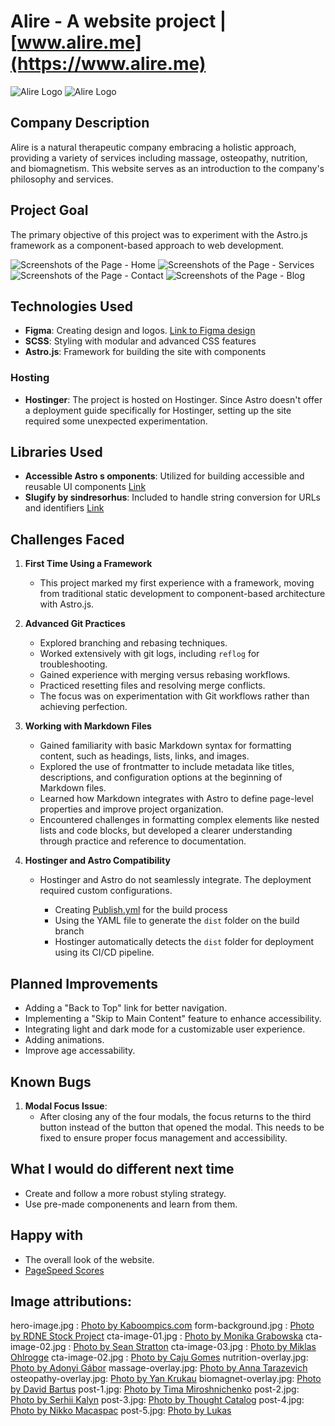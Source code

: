 # Alire - A website project | [www.alire.me](https://www.alire.me)

![Alire Logo](./public/logos/wordmark-gradient.svg#gh-light-mode-only)
![Alire Logo](./public/logos/wordmark-stroke.svg#gh-dark-mode-only)

## Company Description

Alire is a natural therapeutic company embracing a holistic approach, providing a variety of services including massage, osteopathy, nutrition, and biomagnetism.
This website serves as an introduction to the company's philosophy and services.

## Project Goal

The primary objective of this project was to experiment with the Astro.js framework as a component-based approach to web development.

![Screenshots of the Page - Home](./readme-media/alire-home.jpg)
![Screenshots of the Page - Services](./readme-media/alire-services.jpg)
![Screenshots of the Page - Contact](./readme-media/alire-contact.jpg)
![Screenshots of the Page - Blog](./readme-media/alire-blog.jpg)

## Technologies Used

- **Figma**: Creating design and logos. [Link to Figma design](https://www.figma.com/proto/Ye1NIbMhdbf1XPc3QSTGgw/ALIRE?node-id=276-3033&t=9T0ZsaBmUtFDVFD5-1)
- **SCSS**: Styling with modular and advanced CSS features
- **Astro.js**: Framework for building the site with components

### Hosting

- **Hostinger**: The project is hosted on Hostinger.
  Since Astro doesn't offer a deployment guide specifically for Hostinger, setting up the site required some unexpected experimentation.

## Libraries Used

- **Accessible Astro s omponents**: Utilized for building accessible and reusable UI components [Link](https://github.com/markteekman/accessible-astro-components)
- **Slugify by sindresorhus**: Included to handle string conversion for URLs and identifiers [Link](https://github.com/sindresorhus/slugify)

## Challenges Faced

1. **First Time Using a Framework**

   - This project marked my first experience with a framework, moving from traditional static development to component-based architecture with Astro.js.

2. **Advanced Git Practices**

   - Explored branching and rebasing techniques.
   - Worked extensively with git logs, including `reflog` for troubleshooting.
   - Gained experience with merging versus rebasing workflows.
   - Practiced resetting files and resolving merge conflicts.
   - The focus was on experimentation with Git workflows rather than achieving perfection.

3. **Working with Markdown Files**

   - Gained familiarity with basic Markdown syntax for formatting content, such as headings, lists, links, and images.
   - Explored the use of frontmatter to include metadata like titles, descriptions, and configuration options at the beginning of Markdown files.
   - Learned how Markdown integrates with Astro to define page-level properties and improve project organization.
   - Encountered challenges in formatting complex elements like nested lists and code blocks, but developed a clearer understanding through practice and reference to documentation.

4. **Hostinger and Astro Compatibility**

   - Hostinger and Astro do not seamlessly integrate. The deployment required custom configurations.

     - Creating [Publish.yml](/.github/workflows/publish.yml) for the build process
     - Using the YAML file to generate the `dist` folder on the build branch
     - Hostinger automatically detects the `dist` folder for deployment using its CI/CD pipeline.

## Planned Improvements

- Adding a "Back to Top" link for better navigation.
- Implementing a "Skip to Main Content" feature to enhance accessibility.
- Integrating light and dark mode for a customizable user experience.
- Adding animations.
- Improve age accessability.

## Known Bugs

1. **Modal Focus Issue**:
   - After closing any of the four modals, the focus returns to the third button instead of the button that opened the modal. This needs to be fixed to ensure proper focus management and accessibility.

## What I would do different next time

- Create and follow a more robust styling strategy.
- Use pre-made componenents and learn from them.

## Happy with

- The overall look of the website.
- [PageSpeed Scores](https://pagespeed.web.dev/analysis/https-www-alire-me/qicj9x98xk?form_factor=mobile)

## Image attributions:

hero-image.jpg : [Photo by Kaboompics.com](https://www.pexels.com/photo/composition-of-cosmetic-bottle-with-pink-rose-petals-and-wooden-plate-4041392/)
form-background.jpg : [Photo by RDNE Stock Project](https://www.pexels.com/photo/clear-glass-cups-on-glass-table-8312798/)
cta-image-01.jpg : [Photo by Monika Grabowska](https://unsplash.com/photos/purple-and-green-vegetable-in-black-bowl-M1y4TFQ9zVk?utm_content=creditCopyText&utm_medium=referral&utm_source=unsplash)
cta-image-02.jpg : [Photo by Sean Stratton](https://unsplash.com/photos/black-stacking-stones-on-gray-surface-ObpCE_X3j6U?utm_content=creditCopyText&utm_medium=referral&utm_source=unsplash)
cta-image-03.jpg : [Photo by Miklas Ohlrogge](https://unsplash.com/photos/woman-walking-on-train-railway-Mof1w0Jn3HA?utm_content=creditCopyText&utm_medium=referral&utm_source=unsplash)
cta-image-02.jpg : [Photo by Caju Gomes](https://unsplash.com/photos/woman-holding-sliced-watermelon-QDq3YliZg48?utm_content=creditCopyText&utm_medium=referral&utm_source=unsplash)
nutrition-overlay.jpg: [Photo by Adonyi Gábor](https://www.pexels.com/photo/assorted-vegetables-on-brown-wooden-table-1414651/)
massage-overlay.jpg: [Photo by Anna Tarazevich](https://www.pexels.com/photo/a-person-massaging-a-client-s-bare-back-6560289/)
osteopathy-overlay.jpg: [Photo by Yan Krukau](https://www.pexels.com/photo/woman-in-white-long-sleeve-shirt-stretching-woman-s-arm-5793700/)
biomagnet-overlay.jpg: [Photo by David Bartus](https://www.pexels.com/photo/levitating-metal-discs-7440924/)
post-1.jpg: [Photo by Tima Miroshnichenko](https://www.pexels.com/photo/a-masseuse-massaging-a-woman-6186765/)
post-2.jpg: [Photo by Serhii Kalyn](https://unsplash.com/photos/two-pieces-of-raw-meat-sit-on-a-cutting-board-XELZYG_aXkU?utm_content=creditCopyText&utm_medium=referral&utm_source=unsplash)
post-3.jpg: [Photo by Thought Catalog](https://unsplash.com/photos/silver-fork-and-knife-on-plate-fnztlIb52gU?utm_content=creditCopyText&utm_medium=referral&utm_source=unsplash)
post-4.jpg: [Photo by Nikko Macaspac](https://unsplash.com/photos/photo-of-person-reach-out-above-the-water-6SNbWyFwuhk?utm_content=creditCopyText&utm_medium=referral&utm_source=unsplash)
post-5.jpg: [Photo by Lukas](https://www.pexels.com/photo/children-s-team-building-on-green-grassland-296301/)

